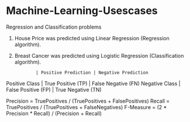 # Machine-Learning-Usescases
Regression and Classification problems

1. House Price was predicted using Linear Regression (Regression algorithm).
2. Breast Cancer was predicted using Logistic Regression (Classification algorithm).


               | Positive Prediction | Negative Prediction
Positive Class | True Positive (TP)  | False Negative (FN)
Negative Class | False Positive (FP) | True Negative (TN)


Precision = TruePositives / (TruePositives + FalsePositives)
Recall = TruePositives / (TruePositives + FalseNegatives)
F-Measure = (2 * Precision * Recall) / (Precision + Recall)
